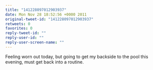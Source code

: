 ```yaml
---
title: "141228097012903937"
date: Mon Nov 28 18:52:56 +0000 2011
original-tweet-id: "141228097012903937"
retweets: 0
favorites: 0
reply-tweet-id: ""
reply-user-id: ""
reply-user-screen-name: ""
---
```

Feeling worn out today, but going to get my backside to the pool this evening, must get back into a routine.
